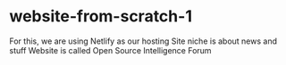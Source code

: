 # website-from-scratch-1
For this, we are using Netlify as our hosting
Site niche is about news and stuff
Website is called Open Source Intelligence Forum
